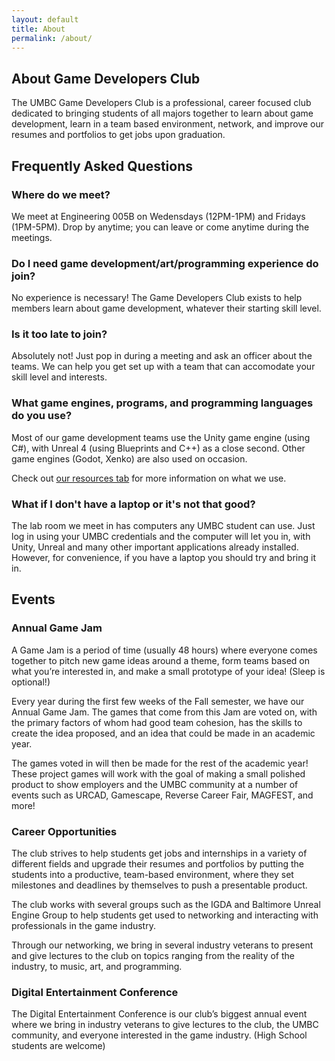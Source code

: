 ```yaml
---
layout: default
title: About
permalink: /about/
---
```


## About Game Developers Club

The UMBC Game Developers Club is a professional, career focused club dedicated to bringing students of all majors together to learn about game development, learn in a team based environment, network, and improve our resumes and portfolios to get jobs upon graduation.

## Frequently Asked Questions

### Where do we meet?

We meet at Engineering 005B on Wedensdays (12PM-1PM) and Fridays (1PM-5PM). Drop by anytime; you can leave or come anytime during the meetings.

### Do I need game development/art/programming experience do join?

No experience is necessary! The Game  Developers Club exists to help members learn about game development, whatever their starting skill level.

### Is it too late to join?

Absolutely not! Just pop in during a meeting and ask an officer about the teams. We can help you get set up with a team that can accomodate your skill level and interests.

### What game engines, programs, and programming languages do you use?
Most of our game development teams use the Unity game engine (using C#), with Unreal 4 (using Blueprints and C++) as a close second. Other game engines (Godot, Xenko) are also used on occasion.

Check out [our resources tab](../resources/) for more information on what we use.

### What if I don't have a laptop or it's not that good?

The lab room we meet in has computers any UMBC student can use. Just log in using your UMBC credentials and the computer will let you in, with Unity, Unreal and many other important applications already installed. However, for convenience, if you have a laptop you should try and bring it in.

## Events

### Annual Game Jam

A Game Jam is a period of time (usually 48 hours) where everyone comes together to pitch new game ideas around a theme, form teams based on what you’re interested in, and make a small prototype of your idea! (Sleep is optional!)

Every year during the first few weeks of the Fall semester, we have our Annual Game Jam. The games that come from this Jam are voted on, with the primary factors of whom had good team cohesion, has the skills to create the idea proposed, and an idea that could be made in an academic year.

The games voted in will then be made for the rest of the academic year! These project games will work with the goal of making a small polished product to show employers and the UMBC community at a number of events such as URCAD, Gamescape, Reverse Career Fair, MAGFEST, and more!

### Career Opportunities

The club strives to help students get jobs and internships in a variety of different fields and upgrade their resumes and portfolios by putting the students into a productive, team-based environment, where they set milestones and deadlines by themselves to push a presentable product.

The club works with several groups such as the IGDA and Baltimore Unreal Engine Group to help students get used to networking and interacting with professionals in the game industry.

Through our networking, we bring in several industry veterans to present and give lectures to the club on topics ranging from the reality of the industry, to music, art, and programming.

### Digital Entertainment Conference

The Digital Entertainment Conference is our club’s biggest annual event where we bring in industry veterans to give lectures to the club, the UMBC community, and everyone interested in the game industry. (High School students are welcome)


